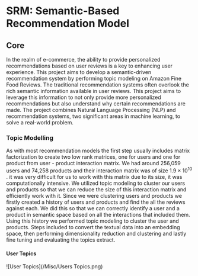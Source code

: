# SRM: Semantic-Based Recommendation Model 
## Core
In the realm of e-commerce, the ability to provide personalized recommendations based on user reviews is a key to enhancing user experience. This project aims to develop a semantic-driven recommendation system by performing topic modeling on Amazon Fine Food Reviews. The traditional recommendation systems often overlook the rich semantic information available in user reviews. This project aims to leverage this information to not only provide more personalized recommendations but also understand why certain recommendations are made. The project combines Natural Language Processing (NLP) and recommendation systems, two significant areas in machine learning, to solve a real-world problem.

### Topic Modelling
As with most recommendation models the first step usually includes matrix factorization to create two low rank matrices, one for users and one for product from user - product interaction matrix. We had around 256,059 users and 74,258 products and their interaction matrix was of size $1.9 \times 10^{10}$ . it was very difficult for us to work with this matrix due to its size, it was computationally intensive. We utilized topic modeling to cluster our users and products so that we can reduce the size of this interaction matrix and efficiently work with it.
Since we were clustering users and products we firstly created a history of users and products and find the all the reviews against each. We did this so that we can correctly identify a user and a product in semantic space based on all the interactions that included them.
Using this history we performed topic modeling to cluster the user and products. Steps included to convert the textual data into an embedding space, then performing dimensionality reduction and clustering and lastly fine tuning and evaluating the topics extract.

#### User Topics

![User Topics](/Misc/Users Topics.png)
